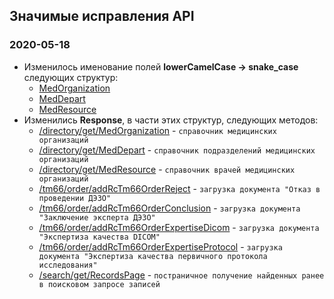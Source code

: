 ## Значимые исправления API

###  2020-05-18

* Изменилось именование полей **lowerCamelCase -> snake_case** следующих структур:
   * [MedOrganization](../../types/types.md#com.siams.med.api.MedOrganization)
   * [MedDepart](../../types/types.md#com.siams.med.api.MedDepart)
   * [MedResource](../../types/types.md#com.siams.med.api.MedResource)
* Изменились **Response**, в части этих структур, следующих методов:
  * [/directory/get/MedOrganization](../../methods/directory/get/MedOrganization/index.md) - `cправочник медицинских организаций `  
  * [/directory/get/MedDepart](../../methods/directory/get/MedDepart/index.md) - `cправочник подразделений медицинских организаций `  
  * [/directory/get/MedResource](../../methods/directory/get/MedResource/index.md) - `cправочник врачей медицинских организаций `
  * [/tm66/order/addRcTm66OrderReject](../../methods/tm66/order/addRcTm66OrderReject/index.md) - `загрузка документа "Отказ в проведении ДЭЗО"` 
  * [/tm66/order/addRcTm66OrderConclusion](../../methods/tm66/order/addRcTm66OrderConclusion/index.md) - `загрузка документа "Заключение эксперта ДЭЗО"`
  * [/tm66/order/addRcTm66OrderExpertiseDicom](../../methods/tm66/order/addRcTm66OrderExpertiseDicom/index.md) - `загрузка документа "Экспертиза качества DICOM"`
  * [/tm66/order/addRcTm66OrderExpertiseProtocol](../../methods/tm66/order/addRcTm66OrderExpertiseProtocol/index.md) - `загрузка документа "Экспертиза качества первичного протокола исследования"`
  * [/search/get/RecordsPage](../../methods/search/get/RecordsPage/index.md)  - `постраничное получение найденных ранее в поисковом запросе записей`